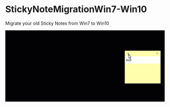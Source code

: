 # StickyNoteMigrationWin7-Win10
Migrate your old Sticky Notes from Win7 to Win10

![SCREENSHOT](Win7Sticky.gif)
